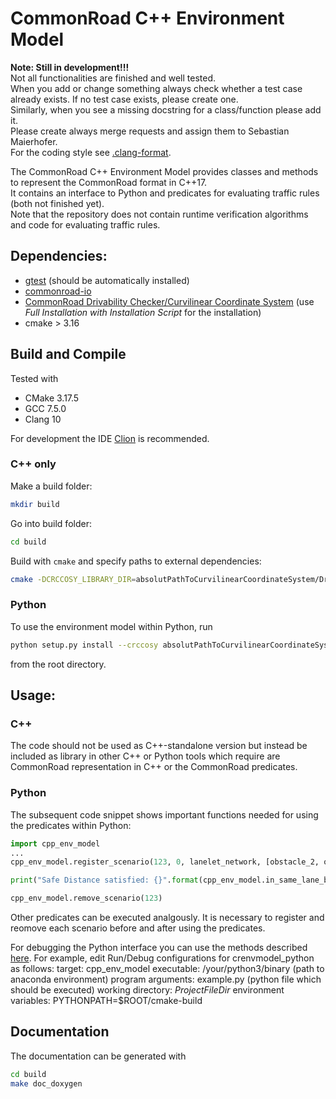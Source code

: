 # CommonRoad C++ Environment Model

**Note: Still in development!!!**   
Not all functionalities are finished and well tested.  
When you add or change something always check whether a test case already exists. 
If no test case exists, please create one.   
Similarly, when you see a missing docstring for a class/function please add it.  
Please create always merge requests and assign them to Sebastian Maierhofer.  
For the coding style see [.clang-format](.clang-format). 

The CommonRoad C++ Environment Model provides classes and methods to represent the CommonRoad format in C++17.  
It contains an interface to Python and predicates for evaluating traffic rules (both not finished yet).  
Note that the repository does not contain runtime verification algorithms and code for evaluating traffic rules.


## Dependencies:
- [gtest](https://github.com/google/googletest) (should be automatically installed)
- [commonroad-io](https://gitlab.lrz.de/cps/commonroad-io)
- [CommonRoad Drivability Checker/Curvilinear Coordinate System](https://gitlab.lrz.de/tum-cps/commonroad-drivability-checker) (use *Full Installation with Installation Script* for the installation)
- cmake > 3.16

## Build and Compile

Tested with
- CMake 3.17.5
- GCC 7.5.0
- Clang 10

For development the IDE [Clion](https://www.jetbrains.com/clion/?gclid=EAIaIQobChMI3-KEq9fk8AIVB853Ch2JdgNFEAAYASAAEgIChfD_BwE&gclsrc=aw.ds) is recommended.

  
### C++ only
Make a build folder:
```bash
mkdir build
```

Go into build folder:
```bash
cd build
```

Build with `cmake` and specify paths to external dependencies:
```bash
cmake -DCRCCOSY_LIBRARY_DIR=absolutPathToCurvilinearCoordinateSystem/DrivabilityChecker ..
```

### Python

To use the environment model within Python, run 
```bash
python setup.py install --crccosy absolutPathToCurvilinearCoordinateSystem/DrivabilityChecker
```
from the root directory.

## Usage:

### C++
The code should not be used as C++-standalone version but instead be included as library in other C++ or Python tools which require are CommonRoad representation in C++ or the CommonRoad predicates.

### Python 
The subsequent code snippet shows important functions needed for using the predicates within Python:
```Python
import cpp_env_model
...
cpp_env_model.register_scenario(123, 0, lanelet_network, [obstacle_2, obstacle_3], [obstacle_1])

print("Safe Distance satisfied: {}".format(cpp_env_model.in_same_lane_boolean_evaluation(123, 4, 1, 3)))

cpp_env_model.remove_scenario(123)
```
Other predicates can be executed analgously. It is necessary to register and reomove each scenario before and after using the predicates.

For debugging the Python interface you can use the methods described [here](https://www.jetbrains.com/help/clion/debugging-python-extensions.html#debug-custom-py). 
For example, edit Run/Debug configurations for crenvmodel_python as follows:
target: cpp_env_model
executable: /your/python3/binary (path to anaconda environment)
program arguments: example.py (python file which should be executed)
working directory: $ProjectFileDir$
environment variables: PYTHONPATH=$ROOT/cmake-build

## Documentation
The documentation can be generated with
```bash
cd build
make doc_doxygen
```
